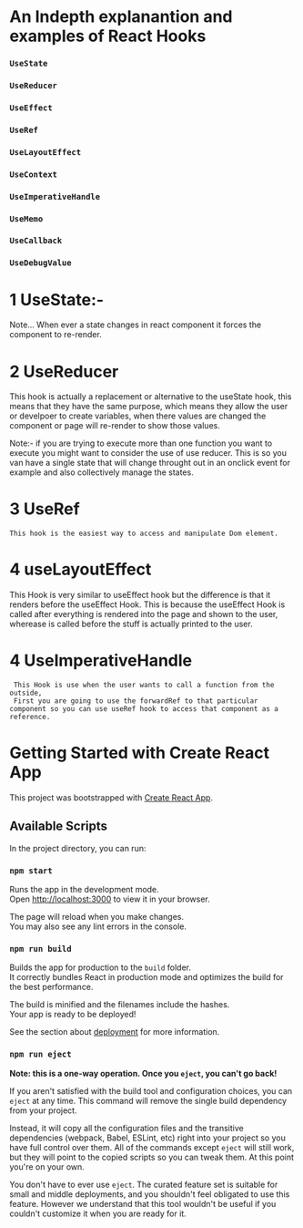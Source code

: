# An Indepth explanantion and examples  of React Hooks 
### `UseState`
### `UseReducer`
### `UseEffect`
### `UseRef`
### `UseLayoutEffect`
### `UseContext`
### `UseImperativeHandle`
### `UseMemo`
### `UseCallback`
### `UseDebugValue`


# 1 UseState:-
 Note...
 When ever a state changes in react component it forces the component to re-render.

 # 2 UseReducer 
   This hook is actually a replacement or alternative to the useState hook, this means that they have the same purpose, which means they allow the user or develpoer to  create variables, when there values are changed the component or page will re-render to show those values. 

   Note:-
   if you are trying to execute more than one function you want to execute you might want to consider the use of use reducer. This is so you van have a single state that will change throught out in an onclick event for example and also collectively manage the states.

# 3 UseRef
    This hook is the easiest way to access and manipulate Dom element.

# 4 useLayoutEffect 
   This Hook is very similar to useEffect hook but the difference is that it renders before the useEffect Hook.
   This is because the useEffect Hook is called after everything is rendered into the page and shown to the user,
   wherease is called before the stuff is actually printed to the user.

# 4 UseImperativeHandle
     This Hook is use when the user wants to call a function from the outside, 
     First you are going to use the forwardRef to that particular component so you can use useRef hook to access that component as a reference.
   
   










# Getting Started with Create React App

This project was bootstrapped with [Create React App](https://github.com/facebook/create-react-app).

## Available Scripts

In the project directory, you can run:

### `npm start`

Runs the app in the development mode.\
Open [http://localhost:3000](http://localhost:3000) to view it in your browser.

The page will reload when you make changes.\
You may also see any lint errors in the console.


### `npm run build`

Builds the app for production to the `build` folder.\
It correctly bundles React in production mode and optimizes the build for the best performance.

The build is minified and the filenames include the hashes.\
Your app is ready to be deployed!

See the section about [deployment](https://facebook.github.io/create-react-app/docs/deployment) for more information.

### `npm run eject`

**Note: this is a one-way operation. Once you `eject`, you can't go back!**

If you aren't satisfied with the build tool and configuration choices, you can `eject` at any time. This command will remove the single build dependency from your project.

Instead, it will copy all the configuration files and the transitive dependencies (webpack, Babel, ESLint, etc) right into your project so you have full control over them. All of the commands except `eject` will still work, but they will point to the copied scripts so you can tweak them. At this point you're on your own.

You don't have to ever use `eject`. The curated feature set is suitable for small and middle deployments, and you shouldn't feel obligated to use this feature. However we understand that this tool wouldn't be useful if you couldn't customize it when you are ready for it.

